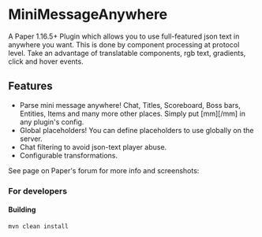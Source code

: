 # MiniMessageAnywhere

A Paper 1.16.5+ Plugin which allows you to use full-featured json text in anywhere you want. This is done by component
processing at protocol level. Take an advantage of translatable components, rgb text, gradients, click and hover events.

## Features

- Parse mini message anywhere! Chat, Titles, Scoreboard, Boss bars, Entities, Items and many more other places. Simply
  put [mm]<message>[/mm] in any plugin's config.
- Global placeholders! You can define placeholders to use globally on the server.
- Chat filtering to avoid json-text player abuse.
- Configurable transformations.

See page on Paper's forum for more info and screenshots:
<link>

### For developers

#### Building

`mvn clean install`


